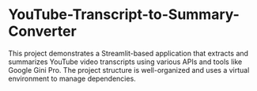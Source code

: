 # YouTube-Transcript-to-Summary-Converter
This project demonstrates a Streamlit-based application that extracts and summarizes YouTube video transcripts using various APIs and tools like Google Gini Pro. The project structure is well-organized and uses a virtual environment to manage dependencies.
